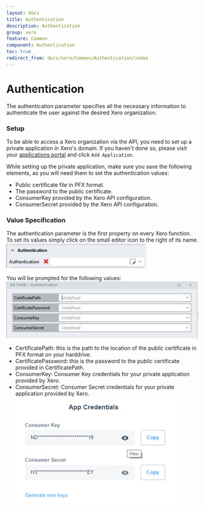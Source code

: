 ```yaml
---
layout: docs
title: Authentication
description: Authentication
group: xero
feature: Common
component: Authentication
toc: true
redirect_from: docs/xero/Common/Authentication/index
---
```

# Authentication
The authentication parameter specifies all the necessary information to authenticate the user against the desired Xero organization. 

### Setup
To be able to access a Xero organization via the API, you need to set up a private application in Xero's domain. If you haven't done so, please visit your [applications portal](https://app.xero.com/Application) and click `Add Application`.

While setting up the private application, make sure you save the following elements, as you will need them to set the authentication values:
- Public certificate file in PFX format.
- The password to the public certificate.
- ConsumerKey provided by the Xero API configuration.
- ConsumerSecret provided by the Xero API configuration.

### Value Specification
The authentication parameter is the first property on every Xero function. To set its values simply click on the small editor icon to the right of its name.
![](authenticationParameterEditor.PNG)

You will be prompted for the following values:
![](authenticationParameterValues.PNG)
- CertificatePath: this is the path to the location of the public certificate in PFX format on your harddrive.
- CertificatePassword: this is the password to the public certificate provided in CertificatePath.
- ConsumerKey: Consumer Key credentials for your private application provided by Xero.
- ConsumerSecret: Consumer Secret credentials for your private application provided by Xero.
![](appCredentials.png)
